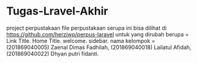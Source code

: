 # Tugas-Lravel-Akhir
project perpustakaan
file perpustakaan serupa ini bisa dilihat di https://github.com/herziwp/perpus-laravel
untuk yang dirubah berupa = Link Title. Home Title. welcome. sidebar.
nama kelompok = (201869040005) Zaenal Dimas Fadhilah, (201869040018) Lailatul Afidah, (201869040022) Dhyan putri fidanti.
